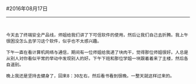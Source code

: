 #2016年08月17日
- - - - -
#
    今天去了终端安全产品线，师姐给我们讲了下可信软件的使用，然后让我们自己去折腾。我上午很困没怎么去学习这个软件，似乎也不太感兴趣。

    下午一直在看计算机网络与通信，期间有一位师姐给我递了块肉干，觉得那位师姐很好。人总是从别人对你看似平常的举动中发现别人的好。下午下班和那位学姐一块跟着着来了主楼，然后各自道别。

    晚上我还是坚持去健身了，回来8：30左右，然后看书看到很晚。一整天就这样过来的。